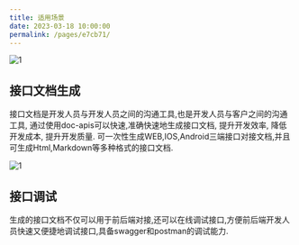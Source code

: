 ```yaml
---
title: 适用场景
date: 2023-03-18 10:00:00
permalink: /pages/e7cb71/
---
```

![1](https://iknow.hs.net/137a4503-58e8-4c0c-a26e-a74cb7698707.png)

## 接口文档生成

接口文档是开发人员与开发人员之间的沟通工具,也是开发人员与客户之间的沟通工具, 通过使用doc-apis可以快速,准确快速地生成接口文档, 提升开发效率, 降低开发成本, 提升开发质量.
可一次性生成WEB,IOS,Android三端接口对接文档,并且可生成Html,Markdown等多种格式的接口文档.

![1](https://iknow.hs.net/b55a8fc4-7cf8-4754-b19f-3b2a216d168a.png)

## 接口调试

生成的接口文档不仅可以用于前后端对接,还可以在线调试接口,方便前后端开发人员快速又便捷地调试接口,具备swagger和postman的调试能力.